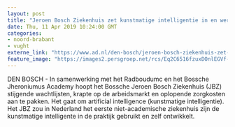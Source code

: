 ```yaml
---
layout: post
title: "Jeroen Bosch Ziekenhuis zet kunstmatige intelligentie in en werkt samen met Radboudumc en JADS"
date: Thu, 11 Apr 2019 10:24:00 GMT
categories: 
- noord-brabant 
- vught 
externe_link: "https://www.ad.nl/den-bosch/jeroen-bosch-ziekenhuis-zet-kunstmatige-intelligentie-in-en-werkt-samen-met-radboudumc-en-jads~ac74b27d/"
feature_image: "https://images2.persgroep.net/rcs/Eq2C6516fzuxDOnlEGVf-opJa-o/diocontent/139193603/_fitwidth/400/?appId=21791a8992982cd8da851550a453bd7f&quality=0.7"
---
```


DEN BOSCH - In samenwerking met het Radboudumc en het Bossche Jheroniumus Academy hoopt het Bossche Jeroen Bosch Ziekenhuis (JBZ) stijgende wachtlijsten, krapte op de arbeidsmarkt en oplopende zorgkosten aan te pakken. Het gaat om artificial intelligence (kunstmatige intelligentie). Het JBZ zou in Nederland het eerste niet-academische ziekenhuis zijn de kunstmatige intelligente in de praktijk gebruikt en zelf ontwikkelt.
